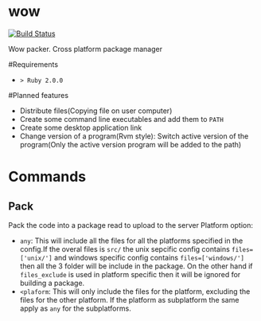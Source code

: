 wow
===
[![Build Status](https://travis-ci.org/timcolonel/wow.svg?branch=master)](https://travis-ci.org/timcolonel/wow)

Wow packer. Cross platform package manager

#Requirements
* `> Ruby 2.0.0`

#Planned features
* Distribute files(Copying file on user computer) 
* Create some command line executables and add them to `PATH`
* Create some desktop application link
* Change version of a program(Rvm style): Switch active version of the program(Only the active version program will be added to the path)

# Commands

## Pack
Pack the code into a package read to upload to the server
Platform option:
* `any`: This will include all the files for all the platforms specified in the config.If the overal files is `src/` the unix sepcific config contains `files=['unix/']` and windows specific config contains `files=['windows/']` then all the 3 folder will be include in the package. On the other hand if `files_exclude` is used in platform specific then it will be ignored for building a package.
* `<plaform`: This will only include the files for the platform, excluding the files for the other platform. If the platform as subplatform the same apply as `any` for the subplatforms.

